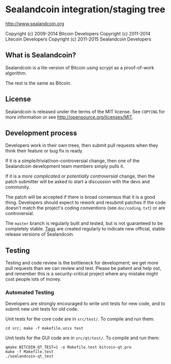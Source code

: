 Sealandcoin integration/staging tree
================================

http://www.sealandcoin.org

Copyright (c) 2009-2014 Bitcoin Developers
Copyright (c) 2011-2014 Litecoin Developers
Copyright (c) 2011-2015 Sealandcoin Developers

What is Sealandcoin?
----------------

Sealandcoin is a lite version of Bitcoin using scrypt as a proof-of-work algorithm.


The rest is the same as Bitcoin.




License
-------

Sealandcoin is released under the terms of the MIT license. See `COPYING` for more
information or see http://opensource.org/licenses/MIT.

Development process
-------------------

Developers work in their own trees, then submit pull requests when they think
their feature or bug fix is ready.

If it is a simple/trivial/non-controversial change, then one of the Sealandcoin
development team members simply pulls it.

If it is a *more complicated or potentially controversial* change, then the patch
submitter will be asked to start a discussion with the devs and community.

The patch will be accepted if there is broad consensus that it is a good thing.
Developers should expect to rework and resubmit patches if the code doesn't
match the project's coding conventions (see `doc/coding.txt`) or are
controversial.

The `master` branch is regularly built and tested, but is not guaranteed to be
completely stable. [Tags](https://github.com/sealandcoin-project/sealandcoin/tags) are created
regularly to indicate new official, stable release versions of Sealandcoin.

Testing
-------

Testing and code review is the bottleneck for development; we get more pull
requests than we can review and test. Please be patient and help out, and
remember this is a security-critical project where any mistake might cost people
lots of money.

### Automated Testing

Developers are strongly encouraged to write unit tests for new code, and to
submit new unit tests for old code.

Unit tests for the core code are in `src/test/`. To compile and run them:

    cd src; make -f makefile.unix test

Unit tests for the GUI code are in `src/qt/test/`. To compile and run them:

    qmake BITCOIN_QT_TEST=1 -o Makefile.test bitcoin-qt.pro
    make -f Makefile.test
    ./sealandcoin-qt_test

